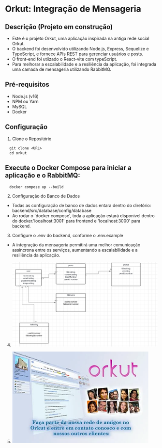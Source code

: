 # Orkut: Integração de Mensageria

## Descrição (Projeto em construção)

- Este é o projeto Orkut, uma aplicação inspirada na antiga rede social Orkut. 
- O backend foi desenvolvido utilizando Node.js, Express, Sequelize e TypeScript, e fornece APIs REST para gerenciar usuários e posts.
- O front-end foi utiizado o React-vite com typeScript.
- Para melhorar a escalabilidade e a resiliência da aplicação, foi integrada uma camada de mensageria utilizando RabbitMQ.


## Pré-requisitos

- Node.js (v16)
- NPM ou Yarn
- MySQL
- Docker

## Configuração

1. Clone o Repositório

```shell
  git clone <URL>
  cd orkut
```

## Execute o Docker Compose para iniciar a aplicação e o RabbitMQ:

```shell
  docker compose up --build
```
2. Configuração do Banco de Dados
- Todas as configuração de banco de dados entara dentro do diretório: backend/src/database/config/database
- Ao rodar o 'docker compose', toda a aplicação estará disponivel dentro do docker.'localhost:3001' para frontend e 
'localhost:3000' para backend.

3. Configure o .env do backend,  conforme o .env.example

- A integração da mensageria permitirá uma melhor comunicação assíncrona entre os serviços, aumentando a escalabilidade e a resiliência da aplicação.

4. ![schema-db](frontend/src/assets/orkut.png)

5. ![orkut](frontend/src/assets/orkut1.webp)